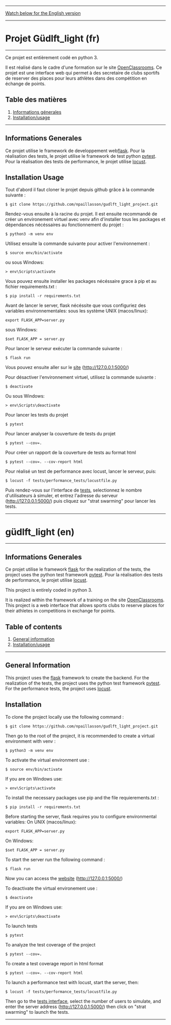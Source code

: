 
***
[Watch below for the English version](#Güdlft_light-en) 
***

# Projet Güdlft_light (fr)

***

Ce projet est entièrement codé en python 3.

Il est réalisé dans le cadre d'une formation sur le site [OpenClassrooms](https://openclassrooms.com/fr/).
Ce projet est une interface web qui permet à des secretaire de clubs sportifs de reserver des places pour leurs athlètes dans des compétition en échange de points.
## Table des matières
1. [Informations génerales](#informations-generales)
2. [Installation/usage](#installation-usage)

***

## Informations Generales

Ce projet utilise le framework de developpement web[flask](https://flask.palletsprojects.com/en/2.0.x/). Pour la réalisation des tests, le projet utilise le framework de test python [pytest](https://docs.pytest.org/en/6.2.x/). Pour la réalisation des tests de performance, le projet utilise [locust](https://locust.io/).


## Installation Usage

Tout d'abord il faut cloner le projet depuis github grâce à la commande suivante :

```
$ git clone https://github.com/npaillasson/gudlft_light_project.git
```

Rendez-vous ensuite à la racine du projet. Il est ensuite recommandé de créer un environement virtuel avec venv afin d'installer tous les packages et dépendances nécéssaires au fonctionnement du projet :

```
$ python3 -m venv env
```

Utilisez ensuite la commande suivante pour activer l'environnement :
```
$ source env/bin/activate
```

ou sous Windows:
```
> env\Scripts\activate
```

Vous pouvez ensuite installer les packages nécéssaire grace à pip et au fichier requirements.txt :
```
$ pip install -r requirements.txt
```

Avant de lancer le server, flask nécéssite que vous configuriez des variables environnementales:
sous les système UNIX (macos/linux):
```
export FLASK_APP=server.py
```

sous Windows:
```
$set FLASK_APP = server.py
```

Pour lancer le serveur exécuter la commande suivante :
```
$ flask run
```

Vous pouvez ensuite aller sur le [site](http://127.0.0.1:5000/) (http://127.0.0.1:5000/)

Pour désactiver l'environnement virtuel, utilisez la commande suivante :
```
$ deactivate
```

Ou sous Windows:
```
> env\Scripts\deactivate
```

Pour lancer les tests du projet

```
$ pytest
```

Pour lancer analyser la couverture de tests du projet
```
$ pytest --cov=.
```

Pour créer un rapport de la couverture de tests au format html
```
$ pytest --cov=. --cov-report html
```

Pour réalisé un test de performance avec locust, lancer le serveur, puis:
```
$ locust -f tests/performance_tests/locustfile.py
```

Puis rendez-vous sur l'interface de [tests](http://0.0.0.0:8089), selectionnez le nombre d'utilisateurs à simuler, et entrez l'adresse du serveur (http://127.0.0.1:5000/) puis cliquez sur "strat swarming" pour lancer les tests. 

***
# güdlft_light (en)
***


## Informations Generales

Ce projet utilise le framework [flask](https://flask.palletsprojects.com/en/2.0.x/)  for the realization of the tests, the project uses the python test framework [pytest](https://docs.pytest.org/en/6.2.x/). Pour la réalisation des tests de performance, le projet utilise [locust](https://locust.io/).

This project is entirely coded in python 3.

It is realized within the framework of a training on the site [OpenClassrooms](https://openclassrooms.com/fr/).
This project is a web interface that allows sports clubs to reserve places for their athletes in competitions in exchange for points.


## Table of contents
1. [General information](#general-information)
2. [Installation/usage](#installation)

***

## General Information

This project uses the [flask](https://flask.palletsprojects.com/en/2.0.x/) framework to create the backend. For the realization of the tests, the project uses the python test framework [pytest](https://docs.pytest.org/en/6.2.x/). For the performance tests, the project uses [locust](https://locust.io/).


## Installation

To clone the project locally use the following command :

```
$ git clone https://github.com/npaillasson/gudlft_light_project.git
```

Then go to the root of the project, it is recommended to create a virtual environment with venv :

```
$ python3 -m venv env
```

To activate the virtual environment use :
```
$ source env/bin/activate
```

If you are on Windows use:
```
> env\Scripts\activate
```

To install the necessary packages use pip and the file requierements.txt :
```
$ pip install -r requirements.txt
```

Before starting the server, flask requires you to configure environmental variables:
On UNIX (macos/linux):
```
export FLASK_APP=server.py
```

On Windows:
```
$set FLASK_APP = server.py
```

To start the server run the following command :
```
$ flask run
```

Now you can access the [website](http://127.0.0.1:5000/) (http://127.0.0.1:5000/)

To deactivate the virtual environement use :
```
$ deactivate
```

If you are on Windows use:
```
> env\Scripts\deactivate
```

To launch tests

```
$ pytest
```

To analyze the test coverage of the project
```
$ pytest --cov=.
```

To create a test coverage report in html format
```
$ pytest --cov=. --cov-report html
```

To launch a performance test with locust, start the server, then:
```
$ locust -f tests/performance_tests/locustfile.py
```

Then go to the [tests interface](http://0.0.0.0:8089), select the number of users to simulate, and enter the server address (http://127.0.0.1:5000/) then click on "strat swarming" to launch the tests. 


****